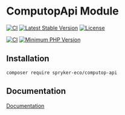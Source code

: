 # ComputopApi Module

[![CI](https://github.com/spryker-eco/computop-api/actions/workflows/ci.yml/badge.svg)](https://github.com/spryker-eco/computop-api/actions/workflows/ci.yml)
[![Latest Stable Version](https://poser.pugx.org/spryker-eco/computop-api/v/stable.svg)](https://packagist.org/packages/spryker-eco/computop-api)
[![License](https://img.shields.io/github/license/spryker-eco/computop-api.svg?b=master)](https://github.com/spryker-eco/computop-api)

[![CI](https://scrutinizer-ci.com/g/spryker-eco/computop-api/badges/build.png?b=master)](https://scrutinizer-ci.com/g/spryker-eco/computop-api/build-status/master)
[![Minimum PHP Version](https://img.shields.io/badge/php-%3E%3D%207.4-8892BF.svg)](https://php.net/)

## Installation

```
composer require spryker-eco/computop-api
```

## Documentation

[Documentation](https://documentation.spryker.com/industry_partners/payment/computop/computop-api-details.htm)
